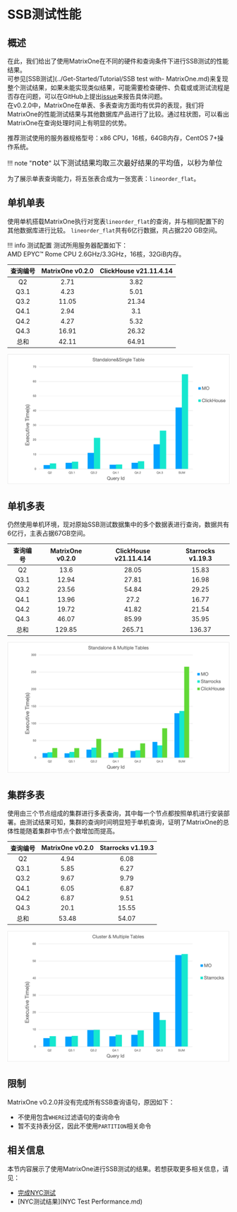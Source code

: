 # **SSB测试性能**

## **概述**
在此，我们给出了使用MatrixOne在不同的硬件和查询条件下进行SSB测试的性能结果。  
可参见[SSB测试](../Get-Started/Tutorial/SSB test with- MatrixOne.md)来复现整个测试结果，如果未能实现类似结果，可能需要检查硬件、负载或或测试流程是否存在问题，可以在GitHub上提出[issue](https://github.com/matrixorigin/matrixone/issues/new/choose)来报告具体问题。  
在v0.2.0中，MatrixOne在单表、多表查询方面均有优异的表现，我们将MatrixOne的性能测试结果与其他数据库产品进行了比较。通过柱状图，可以看出MatrixOne在查询处理时间上有明显的优势。

推荐测试使用的服务器规格型号：x86 CPU，16核，64GB内存，CentOS 7+操作系统。


!!! note  "<font size=4>note</font>"
    <font size=3>以下测试结果均取三次最好结果的平均值，以秒为单位</font>  


为了展示单表查询能力，将五张表合成为一张宽表：`lineorder_flat`。

## **单机单表**
使用单机搭载MatrixOne执行对宽表`lineorder_flat`的查询，并与相同配置下的其他数据库进行比较。
`lineorder_flat`共有6亿行数据，共占据220 GB空间。  

!!! info 测试配置
    测试所用服务器配置如下：  
    AMD EPYC™ Rome CPU 2.6GHz/3.3GHz，16核，32GiB内存。


|  查询编号  | MatrixOne v0.2.0  |  ClickHouse v21.11.4.14 
|  :----:  | :----:  |  :----:  
| Q2  | 2.71 |3.82 	
| Q3.1 | 4.23|5.01 
| Q3.2  | 11.05|21.34
| Q4.1  | 2.94|3.1
| Q4.2  | 4.27|5.32
| Q4.3  | 16.91|26.32
| 总和  | 42.11|64.91

![柱状图](https://github.com/matrixorigin/artwork/blob/main/docs/overview/SSB_standalone_single.png?raw=true)

## **单机多表**
仍然使用单机环境，现对原始SSB测试数据集中的多个数据表进行查询，数据共有6亿行，主表占据67GB空间。

|  查询编号  | MatrixOne v0.2.0   |  ClickHouse v21.11.4.14| Starrocks v1.19.3
|  :----:  | :----:  |  :----:  |:----:
| Q2  | 13.6|28.05 |15.83	
| Q3.1 | 12.94|27.81 |16.98
| Q3.2  | 23.56|54.84 |29.25
| Q4.1  | 13.96|27.2 |16.77
| Q4.2  | 19.72|41.82|21.54
| Q4.3  | 46.07|85.99|35.95
| 总和  | 129.85|265.71|136.37

![柱状图](https://github.com/matrixorigin/artwork/blob/main/docs/overview/SSB_standalone_multi.png?raw=true)
## **集群多表**
使用由三个节点组成的集群进行多表查询，其中每一个节点都按照单机进行安装部署。由测试结果可知，集群的查询时间明显短于单机查询，证明了MatrixOne的总体性能随着集群中节点个数增加而提高。

|  查询编号  | MatrixOne v0.2.0  |  Starrocks v1.19.3
|  :----:  | :----:  |  :----:  
| Q2 | 4.94 |6.08 	
| Q3.1 | 5.85|6.27 
| Q3.2  | 9.67|9.79
| Q4.1  | 6.05|6.87
| Q4.2  | 6.87|9.51
| Q4.3  | 20.1|15.55
| 总和  | 53.48|54.07

![柱状图](https://github.com/matrixorigin/artwork/blob/main/docs/overview/SSB_cluster_multi.png?raw=true)

## **限制**

MatrixOne v0.2.0并没有完成所有SSB查询语句，原因如下：

* 不使用包含`WHERE`过滤语句的查询命令
* 暂不支持表分区，因此不使用`PARTITION`相关命令

## **相关信息**

本节内容展示了使用MatrixOne进行SSB测试的结果。若想获取更多相关信息，请见：  
* [完成NYC测试](../Get-Started/Tutorial/NYC-test-with-matrixone.md)  
* [NYC测试结果](NYC Test Performance.md)
